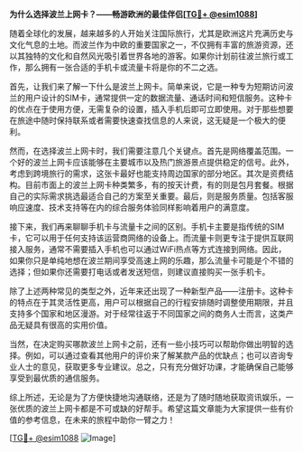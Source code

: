 **为什么选择波兰上网卡？——畅游欧洲的最佳伴侣[[TG💪+ @esim1088](https://t.me/s/esim1088)]**

随着全球化的发展，越来越多的人开始关注国际旅行，尤其是欧洲这片充满历史与文化气息的土地。而波兰作为中欧的重要国家之一，不仅拥有丰富的旅游资源，还以其独特的文化和自然风光吸引着世界各地的游客。如果你计划前往波兰旅行或工作，那么拥有一张合适的手机卡或流量卡将是你的不二之选。

首先，让我们来了解一下什么是波兰上网卡。简单来说，它是一种专为短期访问波兰的用户设计的SIM卡，通常提供一定的数据流量、通话时间和短信服务。这种卡的优点在于使用方便，无需复杂的设置，插入手机后即可立即使用。对于那些想要在旅途中随时保持联系或者需要快速查找信息的人来说，这无疑是一个极大的便利。

然而，在选择波兰上网卡时，我们需要注意几个关键点。首先是网络覆盖范围。一个好的波兰上网卡应该能够在主要城市以及热门旅游景点提供稳定的信号。此外，考虑到跨境旅行的需求，这张卡最好也能支持周边国家的部分地区。其次是资费结构。目前市面上的波兰上网卡种类繁多，有的按天计费，有的则是包月套餐。根据自己的实际需求挑选最适合自己的方案至关重要。最后，则是服务质量。包括客服响应速度、技术支持等在内的综合服务体验同样影响着用户的满意度。

接下来，我们再来聊聊手机卡与流量卡之间的区别。手机卡主要是指传统的SIM卡，它可以用于任何支持该运营商网络的设备上。而流量卡则更专注于提供互联网接入服务，通常不需要插入手机也可以通过WiFi热点等方式连接到网络。因此，如果你只是单纯地想在波兰期间享受高速上网的乐趣，那么流量卡可能是个不错的选择；但如果你还需要打电话或者发送短信，则建议直接购买一张手机卡。

除了上述两种常见的类型之外，近年来还出现了一种新型产品——注册卡。这种卡的特点在于其灵活性更高，用户可以根据自己的行程安排随时调整使用期限，并且支持多个国家和地区漫游。对于经常往返于不同国家之间的商务人士而言，这类产品无疑具有很高的实用价值。

当然，在决定购买哪款波兰上网卡之前，还有一些小技巧可以帮助你做出明智的选择。例如，可以通过查看其他用户的评价来了解某款产品的优缺点；也可以咨询专业人士的意见，获取更多专业建议。总之，只有充分做好功课，才能确保自己能够享受到最优质的通信服务。

综上所述，无论是为了方便快捷地沟通联络，还是为了随时随地获取资讯娱乐，一张优质的波兰上网卡都是不可或缺的好帮手。希望这篇文章能为大家提供一些有价值的参考信息，在未来的旅程中助你一臂之力！

[[TG💪+ @esim1088](https://t.me/s/esim1088) ![Image](https://i.postimg.cc/4NQfJmqS/Snipaste-2025-05-13-00-14-12.png)]